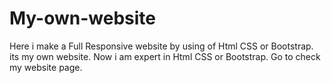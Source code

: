 # My-own-website
Here i make a Full Responsive website by using of Html CSS or Bootstrap. its my own website. Now i am expert in Html CSS or Bootstrap. Go to check my website page.
